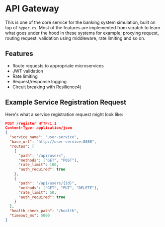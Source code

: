 # API Gateway
This is one of the core service for the banking system simulation, built on top of `hyper.rs`. Most of the features are implemented from scratch to learn what goes under the hood in these systems for example; proxying request, routing request, validation using middleware, rate limiting and so on.

## Features
- Route requests to appropriate microservices
- JWT validation
- Rate limiting
- Request/response logging
- Circuit breaking with Resilience4j

## Example Service Registration Request
Here's what a service registration request might look like:
```json
POST /register HTTP/1.1
Content-Type: application/json
{
  "service_name": "user-service",
  "base_url": "http://user-service:8080",
  "routes": [
    {
      "path": "/api/users",
      "methods": ["GET", "POST"],
      "rate_limit": 100,
      "auth_required": true
    },
    {
      "path": "/api/users/{id}",
      "methods": ["GET", "PUT", "DELETE"],
      "rate_limit": 50,
      "auth_required": true
    }
  ],
  "health_check_path": "/health",
  "timeout_ms": 5000
}
```